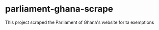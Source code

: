 # parliament-ghana-scrape
 This project scraped the Parliament of Ghana's website for ta exemptions

